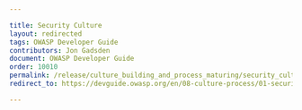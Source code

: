 ```yaml
---

title: Security Culture
layout: redirected
tags: OWASP Developer Guide
contributors: Jon Gadsden
document: OWASP Developer Guide
order: 10010
permalink: /release/culture_building_and_process_maturing/security_culture/
redirect_to: https://devguide.owasp.org/en/08-culture-process/01-security-culture/

---
```

